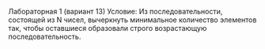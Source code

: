 Лабораторная 1 (вариант 13)
Условие:  Из последовательности, состоящей из N чисел, вычеркнуть минимальное количество элементов так, чтобы оставшиеся образовали строго возрастающую последовательность.
